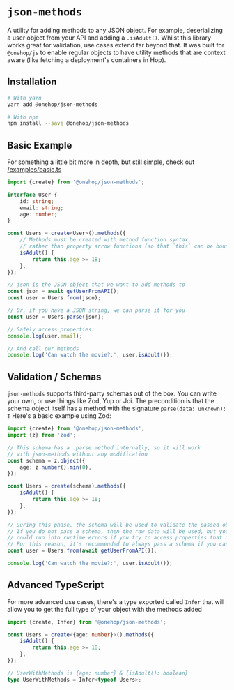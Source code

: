 # `json-methods`

A utility for adding methods to any JSON object. For example, deserializing a user object from your API and adding a `.isAdult()`. Whilst this library works great for validation, use cases extend far beyond that. It was built for `@onehop/js` to enable regular objects to have utility methods that are context aware (like fetching a deployment's containers in Hop).

## Installation

```bash
# With yarn
yarn add @onehop/json-methods

# With npm
npm install --save @onehop/json-methods
```

## Basic Example

For something a little bit more in depth, but still simple, check out [/examples/basic.ts](/examples/basic.ts)

```ts
import {create} from '@onehop/json-methods';

interface User {
	id: string;
	email: string;
	age: number;
}

const Users = create<User>().methods({
	// Methods must be created with method function syntax,
	// rather than property arrow functions (so that `this` can be bound)
	isAdult() {
		return this.age >= 18;
	},
});

// json is the JSON object that we want to add methods to
const json = await getUserFromAPI();
const user = Users.from(json);

// Or, if you have a JSON string, we can parse it for you
const user = Users.parse(json);

// Safely access properties:
console.log(user.email);

// And call our methods
console.log('Can watch the movie?:', user.isAdult());
```

## Validation / Schemas

`json-methods` supports third-party schemas out of the box. You can write your own, or use things like Zod, Yup or Joi. The precondition is that the schema object itself has a method with the signature `parse(data: unknown): T` Here's a basic example using Zod:

```ts
import {create} from '@onehop/json-methods';
import {z} from 'zod';

// This schema has a .parse method internally, so it will work
// with json-methods without any modification
const schema = z.object({
	age: z.number().min(0),
});

const Users = create(schema).methods({
	isAdult() {
		return this.age >= 18;
	},
});

// During this phase, the schema will be used to validate the passed object.
// If you do not pass a schema, then the raw data will be used, but you
// could run into runtime errors if you try to access properties that don't exist!
// For this reason, it's recommended to always pass a schema if you can
const user = Users.from(await getUserFromAPI());

console.log('Can watch the movie?:', user.isAdult());
```

## Advanced TypeScript

For more advanced use cases, there's a type exported called `Infer` that will allow you to get the full type of your object with the methods added

```ts
import {create, Infer} from '@onehop/json-methods';

const Users = create<{age: number}>().methods({
	isAdult() {
		return this.age >= 18;
	},
});

// UserWithMethods is {age: number} & {isAdult(): boolean}
type UserWithMethods = Infer<typeof Users>;
```
